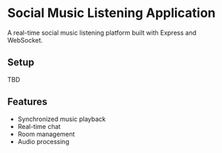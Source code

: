 # Social Music Listening Application

A real-time social music listening platform built with Express and WebSocket.

## Setup

TBD

## Features

- Synchronized music playback
- Real-time chat
- Room management
- Audio processing
